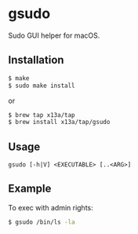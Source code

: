 # gsudo

Sudo GUI helper for macOS.

## Installation
```sh
$ make
$ sudo make install
```
or
```sh
$ brew tap x13a/tap
$ brew install x13a/tap/gsudo
```

## Usage
```text
gsudo [-h|V] <EXECUTABLE> [..<ARG>]
```

## Example

To exec with admin rights:
```sh
$ gsudo /bin/ls -la
```
